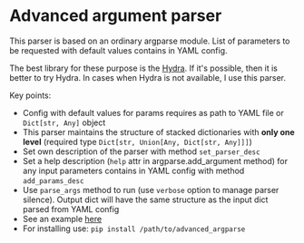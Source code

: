 
# Advanced argument parser

This parser is based on an ordinary argparse module.
List of parameters to be requested with default values contains in YAML config.  

The best library for these purpose is the [Hydra](https://hydra.cc). If it's possible, then it is better to try Hydra.
In cases when Hydra is not available, I use this parser.  

Key points:
- Config with default values for params requires as path to YAML file or `Dict[str, Any]` object
- This parser maintains the structure of stacked dictionaries with **only one level**
  (required type `Dict[str, Union[Any, Dict[str, Any]]]`)
- Set own description of the parser with method `set_parser_desc`
- Set a help description (`help` attr in argparse.add_argument method) for any input parameters 
  contains in YAML config with method `add_params_desc`
- Use `parse_args` method to run (use `verbose` option to manage parser silence). 
  Output dict will have the same structure as the input dict parsed from YAML config
- See an example [here](https://github.com/gorodnitskiy/advanced_parser/tree/master/example)
- For installing use: `pip install /path/to/advanced_argparse`
